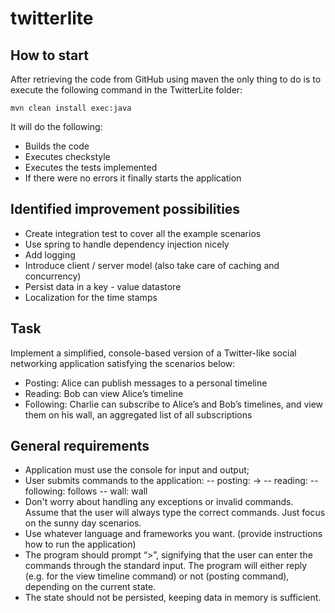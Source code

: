 twitterlite
===========

How to start
------------

After retrieving the code from GitHub using maven the only thing to do is to execute the following command in the TwitterLite folder:

`mvn clean install exec:java`

It will do the following:
- Builds the code
- Executes checkstyle
- Executes the tests implemented
- If there were no errors it finally starts the application

Identified improvement possibilities
------------------------------------

- Create integration test to cover all the example scenarios
- Use spring to handle dependency injection nicely
- Add logging
- Introduce client / server model (also take care of caching and concurrency)
- Persist data in a key - value datastore
- Localization for the time stamps

Task
----

Implement a simplified, console-based version of a Twitter-like social networking application satisfying the scenarios below:
- Posting: Alice can publish messages to a personal timeline
- Reading: Bob can view Alice’s timeline
- Following: Charlie can subscribe to Alice’s and Bob’s timelines, and view them on his wall, an aggregated list of all subscriptions

General requirements
--------------------

- Application must use the console for input and output;
- User submits commands to the application:
-- posting: <user name> -> <message>
-- reading: <user name>
-- following: <user name> follows <another user>
-- wall: <user name> wall
- Don't worry about handling any exceptions or invalid commands. Assume that the user will always type the correct commands. Just focus on the sunny day scenarios.
- Use whatever language and frameworks you want. (provide instructions how to run the application)
- The program should prompt “>”, signifying that the user can enter the commands through the standard input. The program will either reply (e.g. for the view timeline command) or not (posting command), depending on the current state. 
- The state should not be persisted, keeping data in memory is sufficient.